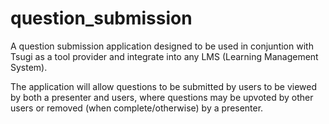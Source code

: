 # question_submission
A question submission application designed to be used in conjuntion with Tsugi as a tool provider and integrate into any LMS (Learning Management System).

The application will allow questions to be submitted by users to be viewed by both a presenter and users, where questions may be upvoted by other users or removed (when complete/otherwise) by a presenter.

